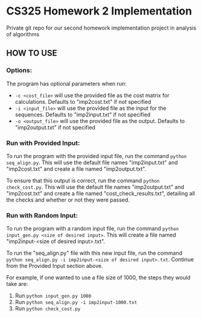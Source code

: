 # CS325 Homework 2 Implementation
Private git repo for our second homework implementation project in analysis of algorithms

## HOW TO USE
### Options:
The program has optional parameters when run:
- `-c <cost_file>` will use the provided file as the cost matrix for calculations. Defaults to "imp2cost.txt" if not specified
- `-i <input_file>` will use the provided file as the input for the sequences. Defaults to "imp2input.txt" if not specified
- `-o <output_file>` will use the provided file as the output. Defaults to "imp2output.txt" if not specified

### Run with Provided Input:
To run the program with the provided input file, run the command `python seq_align.py`. This will use the default file names "imp2input.txt" and "imp2cost.txt" and create a file named "imp2output.txt". 

To ensure that this output is correct, run the command `python check_cost.py`. This will use the default file names "imp2output.txt" and "imp2cost.txt" and create a file named "cost_check_results.txt", detailing all the checks and whether or not they were passed.

### Run with Random Input:
To run the program with a random input file, run the command `python input_gen.py <size of desired input>`. This will create a file named "imp2input-\<size of desired input\>.txt".

To run the "seq_align.py" file with this new input file, run the command `python seq_align.py -i imp2input-<size of desired input>.txt`. Continue from the Provided Input section above.

For example, if one wanted to use a file size of 1000, the steps they would take are:
1. Run `python input_gen.py 1000`
3. Run `python seq_align.py -i imp2input-1000.txt`
4. Run `python check_cost.py`
